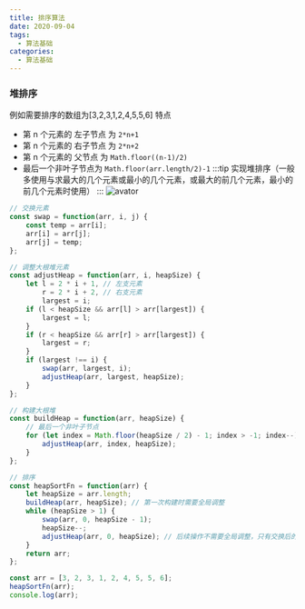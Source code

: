 ```yaml
---
title: 排序算法
date: 2020-09-04
tags:
  - 算法基础
categories:
  - 算法基础
---
```


### 堆排序

例如需要排序的数组为[3,2,3,1,2,4,5,5,6]
特点

- 第 n 个元素的 左子节点 为 `2*n+1`
- 第 n 个元素的 右子节点 为 `2*n+2`
- 第 n 个元素的 父节点 为 `Math.floor((n-1)/2)`
- 最后一个非叶子节点为 `Math.floor(arr.length/2)-1`
  :::tip
  实现堆排序（一般多使用与求最大的几个元素或最小的几个元素，或最大的前几个元素，最小的前几个元素时使用）
  :::
  ![avator](/hamp.png)

```js
// 交换元素
const swap = function(arr, i, j) {
	const temp = arr[i];
	arr[i] = arr[j];
	arr[j] = temp;
};

// 调整大根堆元素
const adjustHeap = function(arr, i, heapSize) {
	let l = 2 * i + 1, // 左支元素
		r = 2 * i + 2, // 右支元素
		largest = i;
	if (l < heapSize && arr[l] > arr[largest]) {
		largest = l;
	}
	if (r < heapSize && arr[r] > arr[largest]) {
		largest = r;
	}
	if (largest !== i) {
		swap(arr, largest, i);
		adjustHeap(arr, largest, heapSize);
	}
};

// 构建大根堆
const buildHeap = function(arr, heapSize) {
	// 最后一个非叶子节点
	for (let index = Math.floor(heapSize / 2) - 1; index > -1; index--) {
		adjustHeap(arr, index, heapSize);
	}
};

// 排序
const heapSortFn = function(arr) {
	let heapSize = arr.length;
	buildHeap(arr, heapSize); // 第一次构建时需要全局调整
	while (heapSize > 1) {
		swap(arr, 0, heapSize - 1);
		heapSize--;
		adjustHeap(arr, 0, heapSize); // 后续操作不需要全局调整，只有交换后的那个元素需要重新调整
	}
	return arr;
};

const arr = [3, 2, 3, 1, 2, 4, 5, 5, 6];
heapSortFn(arr);
console.log(arr);
```

